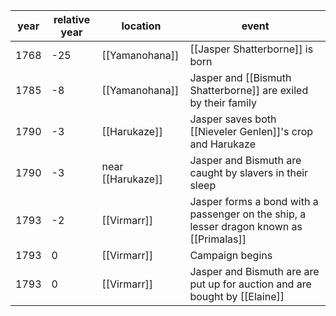 |  year  | relative year |  location | event | 
| ------ | ------------- | --------- | ----- |
|  1768 | -25 | [[Yamanohana]] | [[Jasper Shatterborne]] is born |
| 1785 | -8 | [[Yamanohana]] | Jasper and [[Bismuth Shatterborne]] are exiled by their family |
| 1790 | -3 | [[Harukaze]] | Jasper saves both [[Nieveler Genlen]]'s crop and Harukaze |
| 1790 | -3 | near [[Harukaze]] | Jasper and Bismuth are caught by slavers in their sleep |
| 1793 | -2 | [[Virmarr]] | Jasper forms a bond with a passenger on the ship, a lesser dragon known as [[Primalas]] |
| 1793 | 0 | [[Virmarr]] | Campaign begins |
| 1793 | 0 | [[Virmarr]] | Jasper and Bismuth are are put up for auction and are bought by [[Elaine]] | 